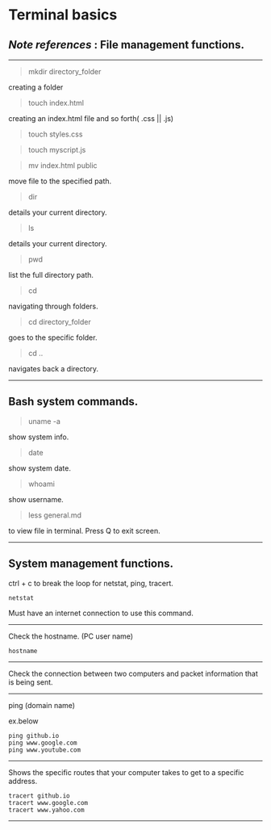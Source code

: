 #   __Terminal basics__

___Note references___ : __File management functions.__
---
---

>mkdir directory_folder

creating a folder

> touch index.html

creating an index.html file and so forth( .css ||  .js)

> touch styles.css

>touch myscript.js

> mv index.html public

move file to the specified path.

>dir

details your current directory.

>ls

details your current directory.

>pwd

list the full directory path.

>cd


navigating through folders.


>cd directory_folder

goes to the specific folder.

>cd ..

navigates back a directory.


---

__Bash system commands.__
---

> uname -a

show system info.

> date

show system date.

> whoami

show username.


>less general.md

to view file in terminal. Press Q to exit screen.


---

 ## __System management functions.__

 
 ctrl + c to break the loop for netstat, ping, tracert.
 ```
 netstat

 ```

 Must have an internet connection to use this command.

---

 Check the hostname. (PC user name)

 ```
 hostname

 ```

 ---

Check the connection between two computers and packet information that is being sent.

---

ping (domain name)

ex.below
```
ping github.io
ping www.google.com
ping www.youtube.com
```
---
Shows the specific routes that your computer takes to get to a specific address.

```
tracert github.io
tracert www.google.com
tracert www.yahoo.com
```

---


